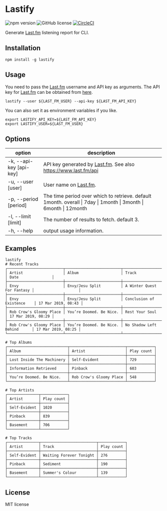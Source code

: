 # Lastify

![npm version](https://img.shields.io/npm/v/lastify.svg?style=flat)
![GitHub license](https://img.shields.io/badge/license-MIT-green.svg)
[![CircleCI](https://circleci.com/gh/sakai-akinobu/lastify.svg?style=svg)](https://circleci.com/gh/sakai-akinobu/lastify)

Generate [Last.fm](https://www.last.fm) listening report for CLI.

## Installation

```
npm install -g lastify
```

## Usage

You need to pass the [Last.fm](https://www.last.fm) username and API key as arguments. The API key for [Last.fm](https://www.last.fm) can be obtained from [here](https://www.last.fm/api).

```
lastify --user ${LAST_FM_USER} --api-key ${LAST_FM_API_KEY}
```

You can also set it as environment variables if you like.

```
export LASTIFY_API_KEY=${LAST_FM_API_KEY}
export LASTIFY_USER=${LAST_FM_USER}
```

## Options

| option | description |
| --- | --- |
| -k, --api-key [api-key] | API key generated by [Last.fm](https://www.last.fm). See also https://www.last.fm/api |
| -u, --user [user] | User name on [Last.fm](https://www.last.fm). |
| -p, --period [period] | The time period over which to retrieve. default 1month. overall \| 7day \| 1month \| 3month \| 6month \| 12month |
| -l, --limit [limit] | The number of results to fetch. default 3. |
| -h, --help | output usage information. |

## Examples

```
lastify
# Recent Tracks
┌─────────────────────────┬─────────────────────────┬────────────────────────────┬────────────────────┐
│ Artist                  │ Album                   │ Track                      │ Date               │
├─────────────────────────┼─────────────────────────┼────────────────────────────┼────────────────────┤
│ Envy                    │ Envy/Jesu Split         │ A Winter Quest For Fantasy │                    │
├─────────────────────────┼─────────────────────────┼────────────────────────────┼────────────────────┤
│ Envy                    │ Envy/Jesu Split         │ Conclusion of Existence    │ 17 Mar 2019, 08:43 │
├─────────────────────────┼─────────────────────────┼────────────────────────────┼────────────────────┤
│ Rob Crow's Gloomy Place │ You’re Doomed. Be Nice. │ Rest Your Soul             │ 17 Mar 2019, 08:29 │
├─────────────────────────┼─────────────────────────┼────────────────────────────┼────────────────────┤
│ Rob Crow's Gloomy Place │ You’re Doomed. Be Nice. │ No Shadow Left Behind      │ 17 Mar 2019, 08:25 │
└─────────────────────────┴─────────────────────────┴────────────────────────────┴────────────────────┘

# Top Albums
┌───────────────────────────┬─────────────────────────┬────────────┐
│ Album                     │ Artist                  │ Play count │
├───────────────────────────┼─────────────────────────┼────────────┤
│ Lost Inside The Machinery │ Self-Evident            │ 729        │
├───────────────────────────┼─────────────────────────┼────────────┤
│ Information Retrieved     │ Pinback                 │ 603        │
├───────────────────────────┼─────────────────────────┼────────────┤
│ You’re Doomed. Be Nice.   │ Rob Crow's Gloomy Place │ 548        │
└───────────────────────────┴─────────────────────────┴────────────┘

# Top Artists
┌──────────────┬────────────┐
│ Artist       │ Play count │
├──────────────┼────────────┤
│ Self-Evident │ 1020       │
├──────────────┼────────────┤
│ Pinback      │ 839        │
├──────────────┼────────────┤
│ Basement     │ 706        │
└──────────────┴────────────┘

# Top Tracks
┌──────────────┬─────────────────────────┬────────────┐
│ Artist       │ Track                   │ Play count │
├──────────────┼─────────────────────────┼────────────┤
│ Self-Evident │ Waiting Forever Tonight │ 276        │
├──────────────┼─────────────────────────┼────────────┤
│ Pinback      │ Sediment                │ 190        │
├──────────────┼─────────────────────────┼────────────┤
│ Basement     │ Summer's Colour         │ 139        │
└──────────────┴─────────────────────────┴────────────┘
```

## License

MIT license
